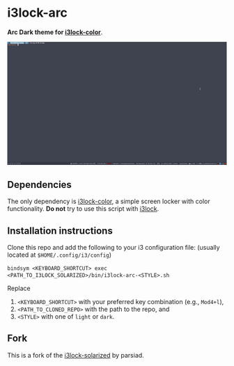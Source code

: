 # i3lock-arc

**Arc Dark theme for [i3lock-color](https://github.com/Raymo111/i3lock-color)**.

![](https://raw.githubusercontent.com/DAMO238/i3lock-arc/master/demo-arc-dark.gif)

## Dependencies

The only dependency is [i3lock-color](https://github.com/Raymo111/i3lock-color), a simple screen locker with color functionality.
**Do not** try to use this script with [i3lock](https://i3wm.org/i3lock/).

## Installation instructions

Clone this repo and add the following to your i3 configuration file: (usually located at `$HOME/.config/i3/config`)

```
bindsym <KEYBOARD_SHORTCUT> exec <PATH_TO_I3LOCK_SOLARIZED>/bin/i3lock-arc-<STYLE>.sh
```

Replace

1. `<KEYBOARD_SHORTCUT>` with your preferred key combination (e.g., `Mod4+l`),
2. `<PATH_TO_CLONED_REPO>` with the path to the repo, and
3. `<STYLE>` with one of `light` or `dark`.

## Fork

This is a fork of the [i3lock-solarized](https://github.com/parsiad/i3lock-solarized) by parsiad.
